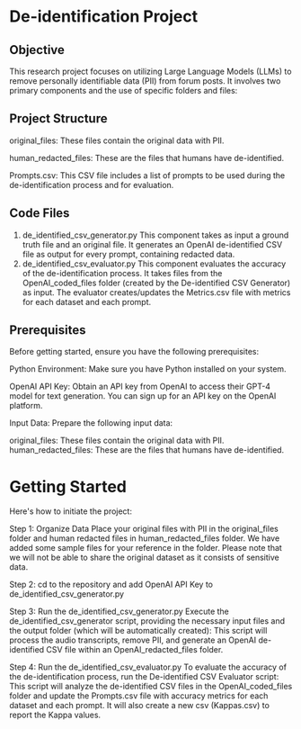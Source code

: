 # De-identification Project

## Objective
This research project focuses on utilizing Large Language Models (LLMs) to remove personally identifiable data (PII) from forum posts. It involves two primary components and the use of specific folders and files:

## Project Structure
original_files: These files contain the original data with PII.

human_redacted_files: These are the files that humans have de-identified.

Prompts.csv: This CSV file includes a list of prompts to be used during the de-identification process and for evaluation.

## Code Files
1. de_identified_csv_generator.py
This component takes as input a ground truth file and an original file.
It generates an OpenAI de-identified CSV file as output for every prompt, containing redacted data.
2. de_identified_csv_evaluator.py
This component evaluates the accuracy of the de-identification process.
It takes files from the OpenAI_coded_files folder (created by the De-identified CSV Generator) as input.
The evaluator creates/updates the Metrics.csv file with metrics for each dataset and each prompt.

## Prerequisites
Before getting started, ensure you have the following prerequisites:

Python Environment: Make sure you have Python installed on your system.

OpenAI API Key: Obtain an API key from OpenAI to access their GPT-4 model for text generation. You can sign up for an API key on the OpenAI platform.

Input Data: Prepare the following input data:

original_files: These files contain the original data with PII.
human_redacted_files: These are the files that humans have de-identified.

# Getting Started
Here's how to initiate the project:

Step 1: Organize Data
Place your original files with PII in the original_files folder and human redacted files in human_redacted_files folder. We have added some sample files for your reference in the folder. Please note that we will not be able to share the original dataset as it consists of sensitive data.

Step 2: cd to the repository and add OpenAI API Key to de_identified_csv_generator.py

Step 3: Run the de_identified_csv_generator.py
Execute the de_identified_csv_generator script, providing the necessary input files and the output folder (which will be automatically created):
This script will process the audio transcripts, remove PII, and generate an OpenAI de-identified CSV file within an OpenAI_redacted_files folder.

Step 4: Run the de_identified_csv_evaluator.py
To evaluate the accuracy of the de-identification process, run the De-identified CSV Evaluator script:
This script will analyze the de-identified CSV files in the OpenAI_coded_files folder and update the Prompts.csv file with accuracy metrics for each dataset and each prompt. It will also create a new csv (Kappas.csv) to report the Kappa values. 


